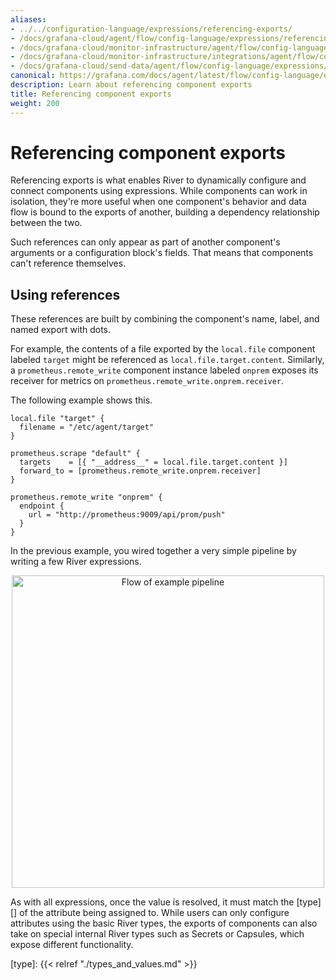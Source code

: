 ```yaml
---
aliases:
- ../../configuration-language/expressions/referencing-exports/
- /docs/grafana-cloud/agent/flow/config-language/expressions/referencing_exports/
- /docs/grafana-cloud/monitor-infrastructure/agent/flow/config-language/expressions/referencing_exports/
- /docs/grafana-cloud/monitor-infrastructure/integrations/agent/flow/config-language/expressions/referencing_exports/
- /docs/grafana-cloud/send-data/agent/flow/config-language/expressions/referencing_exports/
canonical: https://grafana.com/docs/agent/latest/flow/config-language/expressions/referencing_exports/
description: Learn about referencing component exports
title: Referencing component exports
weight: 200
---
```


# Referencing component exports
Referencing exports is what enables River to dynamically configure and connect components using expressions.
While components can work in isolation, they're more useful when one component's behavior and data flow is bound to the exports of another,
building a dependency relationship between the two.

Such references can only appear as part of another component's arguments or a configuration block's fields.
That means that components can't reference themselves.

## Using references
These references are built by combining the component's name, label, and named export with dots.

For example, the contents of a file exported by the `local.file` component labeled `target` might be referenced as `local.file.target.content`.
Similarly, a `prometheus.remote_write` component instance labeled `onprem` exposes its receiver for metrics on `prometheus.remote_write.onprem.receiver`.

The following example shows this.

```river
local.file "target" {
  filename = "/etc/agent/target"
}

prometheus.scrape "default" {
  targets    = [{ "__address__" = local.file.target.content }]
  forward_to = [prometheus.remote_write.onprem.receiver]
}

prometheus.remote_write "onprem" {
  endpoint {
    url = "http://prometheus:9009/api/prom/push"
  }
}
```

In the previous example, you wired together a very simple pipeline by writing a few River expressions.

<p align="center">
<img src="../../../../assets/flow_referencing_exports_diagram.svg" alt="Flow of example pipeline" width="500" />
</p>

As with all expressions, once the value is resolved, it must match the [type][] of the attribute being assigned to.
While users can only configure attributes using the basic River types,
the exports of components can also take on special internal River types such as Secrets or Capsules, which expose different functionality.

[type]: {{< relref "./types_and_values.md" >}}
